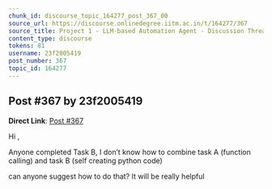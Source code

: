 ```yaml
---
chunk_id: discourse_topic_164277_post_367_00
source_url: https://discourse.onlinedegree.iitm.ac.in/t/164277/367
source_title: Project 1 - LLM-based Automation Agent - Discussion Thread [TDS Jan 2025]
content_type: discourse
tokens: 81
username: 23f2005419
post_number: 367
topic_id: 164277
---
```


## Post #367 by 23f2005419

**Direct Link**: [Post #367](https://discourse.onlinedegree.iitm.ac.in/t/164277/367)

Hi ,

Anyone completed Task B, I don’t know how to combine task A (function calling) and task B (self creating python code)

can anyone suggest how to do that? It will be really helpful
